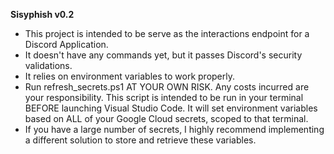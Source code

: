**Sisyphish v0.2**

- This project is intended to be serve as the interactions endpoint for a Discord Application.
- It doesn't have any commands yet, but it passes Discord's security validations.
- It relies on environment variables to work properly.
- Run refresh_secrets.ps1 AT YOUR OWN RISK. Any costs incurred are your responsibility. This script is intended to be run in your terminal BEFORE launching Visual Studio Code. It will set environment variables based on ALL of your Google Cloud secrets, scoped to that terminal.
- If you have a large number of secrets, I highly recommend implementing a different solution to store and retrieve these variables.